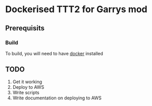 # Dockerised TTT2 for Garrys mod

## Prerequisits

### Build

To build, you will need to have [docker] installed

## TODO

1. Get it working
2. Deploy to AWS
3. Write scripts
4. Write documentation on deploying to AWS

[docker]: https://www.docker.com/products/docker-desktop